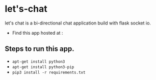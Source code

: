 # let's-chat
let's chat is a bi-directional chat application build with flask socket io.
* Find this app hosted at :
## Steps to run this app.
- `apt-get install python3`
- `apt-get install python3-pip`
- `pip3 install -r requirements.txt`